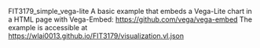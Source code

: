 FIT3179_simple_vega-lite
A basic example that embeds a Vega-Lite chart in a HTML page with Vega-Embed: https://github.com/vega/vega-embed The example is accessible at https://wlai0013.github.io/FIT3179/visualization.vl.json
